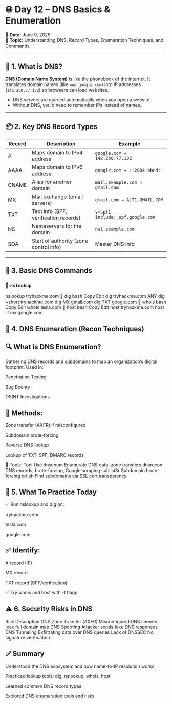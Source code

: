 # 🌐 Day 12 – DNS Basics & Enumeration

📅 **Date:** June 9, 2025  
🎯 **Topic:** Understanding DNS, Record Types, Enumeration Techniques, and Commands

---

## 🔎 1. What is DNS?

**DNS (Domain Name System)** is like the phonebook of the internet. It translates domain names (like `www.google.com`) into IP addresses (`142.250.77.132`) so browsers can load websites.

- DNS servers are queried automatically when you open a website.
- Without DNS, you'd need to remember IPs instead of names.

---

## 📦 2. Key DNS Record Types

| Record | Description                            | Example                       |
|--------|----------------------------------------|-------------------------------|
| A      | Maps domain to IPv4 address            | `google.com → 142.250.77.132` |
| AAAA   | Maps domain to IPv6 address            | `google.com → ::2004:abcd::`  |
| CNAME  | Alias for another domain               | `mail.example.com → gmail.com`|
| MX     | Mail exchange (email servers)          | `gmail.com → ALT1.GMAIL.COM`  |
| TXT    | Text info (SPF, verification records)  | `v=spf1 include:_spf.google.com` |
| NS     | Nameservers for the domain             | `ns1.example.com`             |
| SOA    | Start of authority (zone control info) | Master DNS info               |

---

## 🧪 3. Basic DNS Commands

### 🔹 `nslookup`

nslookup tryhackme.com
🔹 dig
bash
Copy
Edit
dig tryhackme.com ANY
dig +short tryhackme.com
dig MX gmail.com
dig TXT google.com
🔹 whois
bash
Copy
Edit
whois tesla.com
🔹 host
bash
Copy
Edit
host tryhackme.com
host -t mx google.com
## 🚀 4. DNS Enumeration (Recon Techniques)
## 🔍 What is DNS Enumeration?
Gathering DNS records and subdomains to map an organization’s digital footprint. Used in:

Penetration Testing

Bug Bounty

OSINT Investigations

## 📌 Methods:
Zone transfer (AXFR) if misconfigured

Subdomain brute-forcing

Reverse DNS lookup

Lookup of TXT, SPF, DMARC records

🔧 Tools:
Tool	Use
dnsenum	Enumerate DNS data, zone transfers
dnsrecon	DNS records, brute-forcing, Google scraping
sublist3r	Subdomain brute-forcing
crt.sh	Find subdomains via SSL cert transparency

## 📝 5. What To Practice Today
✅ Run nslookup and dig on:

tryhackme.com

tesla.com

google.com

## ✅ Identify:

A record (IP)

MX record

TXT record (SPF/verification)

✅ Try whois and host with -t flags

## ⚠️ 6. Security Risks in DNS
Risk	Description
DNS Zone Transfer (AXFR)	Misconfigured DNS servers leak full domain map
DNS Spoofing	Attacker sends fake DNS responses
DNS Tunneling	Exfiltrating data over DNS queries
Lack of DNSSEC	No signature verification

## ✅ Summary
Understood the DNS ecosystem and how name-to-IP resolution works

Practiced lookup tools: dig, nslookup, whois, host

Learned common DNS record types

Explored DNS enumeration tools and risks

